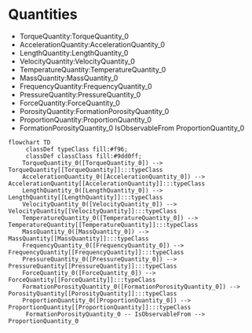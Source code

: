 # Quantities
- TorqueQuantity:TorqueQuantity_0
- AccelerationQuantity:AccelerationQuantity_0
- LengthQuantity:LengthQuantity_0
- VelocityQuantity:VelocityQuantity_0
- TemperatureQuantity:TemperatureQuantity_0
- MassQuantity:MassQuantity_0
- FrequencyQuantity:FrequencyQuantity_0
- PressureQuantity:PressureQuantity_0
- ForceQuantity:ForceQuantity_0
- PorosityQuantity:FormationPorosityQuantity_0
- ProportionQuantity:ProportionQuantity_0
- FormationPorosityQuantity_0 IsObservableFrom ProportionQuantity_0
```mermaid
flowchart TD
	 classDef typeClass fill:#f96;
	 classDef classClass fill:#9dd0ff;
	TorqueQuantity_0([TorqueQuantity_0]) --> TorqueQuantity[[TorqueQuantity]]:::typeClass
	AccelerationQuantity_0([AccelerationQuantity_0]) --> AccelerationQuantity[[AccelerationQuantity]]:::typeClass
	LengthQuantity_0([LengthQuantity_0]) --> LengthQuantity[[LengthQuantity]]:::typeClass
	VelocityQuantity_0([VelocityQuantity_0]) --> VelocityQuantity[[VelocityQuantity]]:::typeClass
	TemperatureQuantity_0([TemperatureQuantity_0]) --> TemperatureQuantity[[TemperatureQuantity]]:::typeClass
	MassQuantity_0([MassQuantity_0]) --> MassQuantity[[MassQuantity]]:::typeClass
	FrequencyQuantity_0([FrequencyQuantity_0]) --> FrequencyQuantity[[FrequencyQuantity]]:::typeClass
	PressureQuantity_0([PressureQuantity_0]) --> PressureQuantity[[PressureQuantity]]:::typeClass
	ForceQuantity_0([ForceQuantity_0]) --> ForceQuantity[[ForceQuantity]]:::typeClass
	FormationPorosityQuantity_0([FormationPorosityQuantity_0]) --> PorosityQuantity[[PorosityQuantity]]:::typeClass
	ProportionQuantity_0([ProportionQuantity_0]) --> ProportionQuantity[[ProportionQuantity]]:::typeClass
	 FormationPorosityQuantity_0 -- IsObservableFrom --> ProportionQuantity_0 
```
